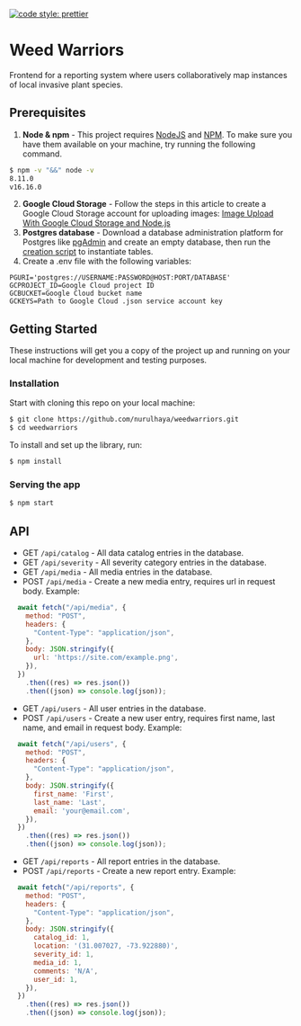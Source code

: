 [![code style: prettier](https://img.shields.io/badge/code_style-prettier-ff69b4.svg?style=flat-square)](https://github.com/prettier/prettier)

# Weed Warriors
Frontend for a reporting system where users collaboratively map instances of local invasive plant species.

## Prerequisites
1. **Node & npm** - This project requires [NodeJS](http://nodejs.org/) and [NPM](https://npmjs.org/). To make sure you have them available on your machine, try running the following command.

```sh
$ npm -v "&&" node -v
8.11.0
v16.16.0
```
2. **Google Cloud Storage** - Follow the steps in this article to create a Google Cloud Storage account for uploading images: [Image Upload With Google Cloud Storage and Node.js](https://medium.com/@olamilekan001/image-upload-with-google-cloud-storage-and-node-js-a1cf9baa1876)
3. **Postgres database** - Download a database administration platform for Postgres like [pgAdmin](https://www.pgadmin.org) and create an empty database, then run the [creation script](/prereq/weedwarriors_pgcreate.sql) to instantiate tables. 
4. Create a .env file with the following variables:
```
PGURI='postgres://USERNAME:PASSWORD@HOST:PORT/DATABASE'
GCPROJECT_ID=Google Cloud project ID
GCBUCKET=Google Cloud bucket name
GCKEYS=Path to Google Cloud .json service account key
```

<!-- ## Table of contents

- [Project Name](#project-name)
  - [Prerequisites](#prerequisites)
  - [Table of contents](#table-of-contents)
  - [Getting Started](#getting-started)
  - [Installation](#installation)
  - [Usage](#usage)
    - [Serving the app](#serving-the-app)
    - [Running the tests](#running-the-tests)
    - [Building a distribution version](#building-a-distribution-version)
    - [Serving the distribution version](#serving-the-distribution-version)
  - [API](#api)
    - [useBasicFetch](#usebasicfetch)
      - [Options](#options)
    - [fetchData](#fetchdata)
  - [Contributing](#contributing)
  - [Credits](#credits)
  - [Built With](#built-with)
  - [Versioning](#versioning)
  - [Authors](#authors)
  - [License](#license) -->

## Getting Started

These instructions will get you a copy of the project up and running on your local machine for development and testing purposes. 
<!-- See deployment for notes on how to deploy the project on a live system. -->

### Installation
Start with cloning this repo on your local machine:

```sh
$ git clone https://github.com/nurulhaya/weedwarriors.git
$ cd weedwarriors
```

To install and set up the library, run:

```sh
$ npm install 
```

### Serving the app

```sh
$ npm start
```

## API


* GET `/api/catalog` - All data catalog entries in the database.
* GET `/api/severity` - All severity category entries in the database.
* GET `/api/media` - All media entries in the database.
* POST `/api/media` - Create a new media entry, requires url in request body. Example:

``` javascript
  await fetch("/api/media", {
    method: "POST",
    headers: {
      "Content-Type": "application/json",
    },
    body: JSON.stringify({
      url: 'https://site.com/example.png',
    }),
  })
    .then((res) => res.json())
    .then((json) => console.log(json));
```

* GET `/api/users` - All user entries in the database.
* POST `/api/users` - Create a new user entry, requires first name, last name, and email in request body. Example:

``` javascript
  await fetch("/api/users", {
    method: "POST",
    headers: {
      "Content-Type": "application/json",
    },
    body: JSON.stringify({
      first_name: 'First',
      last_name: 'Last',
      email: 'your@email.com',
    }),
  })
    .then((res) => res.json())
    .then((json) => console.log(json));
```

* GET `/api/reports` - All report entries in the database.
* POST `/api/reports` - Create a new report entry. Example:

``` javascript
  await fetch("/api/reports", {
    method: "POST",
    headers: {
      "Content-Type": "application/json",
    },
    body: JSON.stringify({
      catalog_id: 1,
      location: '(31.007027, -73.922880)',
      severity_id: 1,
      media_id: 1,
      comments: 'N/A',
      user_id: 1,
    }),
  })
    .then((res) => res.json())
    .then((json) => console.log(json));
```